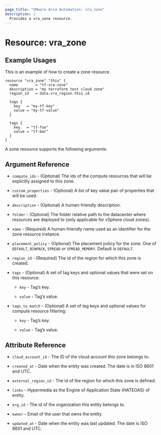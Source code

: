 ```yaml
---
page_title: "VMware Aria Automation: vra_zone"
description: |-
  Provides a vra_zone resource.
---
```


# Resource: vra_zone

## Example Usages

This is an example of how to create a zone resource.

```hcl
resource "vra_zone" "this" {
  name        = "tf-vra-zone"
  description = "my terraform test cloud zone"
  region_id   = data.vra_region.this.id

  tags {
    key   = "my-tf-key"
    value = "my-tf-value"
  }

  tags {
    key   = "tf-foo"
    value = "tf-bar"
  }
}
```

A zone resource supports the following arguments:

## Argument Reference

* `compute_ids` - (Optional) The ids of the compute resources that will be explicitly assigned to this zone.

* `custom_properties` - (Optional) A list of key value pair of properties that will be used.

* `description` - (Optional) A human-friendly description.

* `folder` - (Optional) The folder relative path to the datacenter where resources are deployed to (only applicable for vSphere cloud zones).

* `name` - (Required) A human-friendly name used as an identifier for the zone resource instance.

* `placement_policy` - (Optional) The placement policy for the zone. One of `DEFAULT`, `BINPACK`, `SPREAD` or `SPREAD_MEMORY`. Default is `DEFAULT`.

* `region_id` - (Required) The id of the region for which this zone is created.

* `tags` - (Optional) A set of tag keys and optional values that were set on this resource:

  * `key` - Tag’s key.

  * `value` - Tag’s value.

* `tags_to_match` - (Optional) A set of tag keys and optional values for compute resource filtering:

  * `key` - Tag’s key.

  * `value` - Tag’s value.

## Attribute Reference

* `cloud_account_id` - The ID of the cloud account this zone belongs to.

* `created_at` - Date when the entity was created. The date is in ISO 8601 and UTC.

* `external_region_id` - The id of the region for which this zone is defined.

* `links` - Hypermedia as the Engine of Application State (HATEOAS) of entity.

* `org_id` - The id of the organization this entity belongs to.

* `owner` - Email of the user that owns the entity.

* `updated_at` - Date when the entity was last updated. The date is ISO 8601 and UTC.
